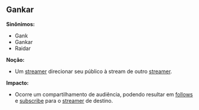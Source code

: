 ## Gankar

**Sinônimos:**
* Gank
* Gankar
* Raidar

**Noção:** 
* Um [streamer](https://github.com/gabrielziegler3/Requisitos-2018-1/wiki/Léxico-Streamer) direcionar seu público à stream de outro [streamer](https://github.com/gabrielziegler3/Requisitos-2018-1/wiki/Léxico-Streamer).

**Impacto:**
* Ocorre um compartilhamento de audiência, podendo resultar em [follows](https://github.com/gabrielziegler3/Requisitos-2018-1/wiki/Dar-Follow) e [subscribe](https://github.com/gabrielziegler3/Requisitos-2018-1/wiki/Subscribe) para o [streamer](https://github.com/gabrielziegler3/Requisitos-2018-1/wiki/Léxico-Streamer) de destino. 
